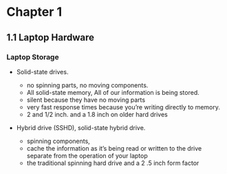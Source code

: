 # Chapter 1

## 1.1 Laptop Hardware

### Laptop Storage

- Solid-state drives. 
    - no spinning parts, no moving components. 
    - All solid-state memory,  All of our information is being stored. 
    - silent because they have no moving parts 
    -  very fast response times because you’re writing directly to memory. 
    - 2 and 1/2 inch. and  a 1.8 inch on older hard drives 

- Hybrid drive (SSHD), solid-state hybrid drive.
    - spinning components, 
    - cache the information as it’s being read or written to the drive separate from the operation of your laptop
    - the traditional spinning hard drive and a 2 .5 inch form factor